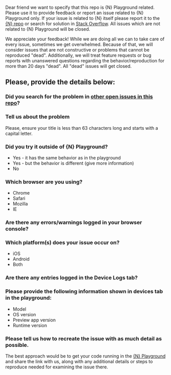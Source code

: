 Dear friend we want to specify that this repo is {N} Playground related. 
Please use it to provide feedback or report an issue related to {N} Playground only.
If your issue is related to {N} itself please report it to the [{N} repo](https://github.com/NativeScript/nativescript/issues)
or search for solution in [Stack Overflow](https://stackoverflow.com/questions/tagged/nativescript).
All issues which are not related to {N} Playground will be closed. 

We appreciate your feedback! While we are doing all we can to take care of every
issue, sometimes we get overwhelmed. Because of that, we will consider issues
that are not constructive or problems that cannot be reproduced "dead".
Additionally, we will treat feature requests or bug reports with unanswered
questions regarding the behavior/reproduction for more than 20 days "dead". All
"dead" issues will get closed.

## Please, provide the details below:

### Did you search for the problem in [other open issues in this repo](https://github.com/NativeScript/playground-feedback/issues)?

### Tell us about the problem
Please, ensure your title is less than 63 characters long and starts with a capital
letter.

### Did you try it outside of {N} Playground?
- Yes - it has the same behavior as in the playground
- Yes - but the behavior is different (give more information)
- No

### Which browser are you using?
- Chrome
- Safari
- Mozilla
- IE

### Are there any errors/warnings logged in your browser console?

### Which platform(s) does your issue occur on?
- iOS
- Android
- Both

### Are there any entries logged in the Device Logs tab?

### Please provide the following information shown in devices tab in the playground:
- Model
- OS version
- Preview app version
- Runtime version

### Please tell us how to recreate the issue with as much detail as possible.
The best approach would be to get your code running in the [{N} Playground](https://play.nativescript.org) and share the link with us, along with any additional details or steps to reproduce needed for examining the issue there. 
